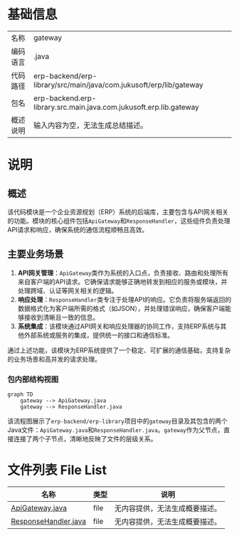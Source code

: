 # 基础信息

|      |      |
|------|------|
| 名称 | gateway |
| 编码语言 | .java |
| 代码路径 | erp-backend/erp-library/src/main/java/com.jukusoft/erp/lib/gateway |
| 包名 | erp-backend.erp-library.src.main.java.com.jukusoft.erp.lib.gateway |
| 概述说明 | 输入内容为空，无法生成总结描述。 |

# 说明

## 概述
该代码模块是一个企业资源规划（ERP）系统的后端库，主要包含与API网关相关的功能。模块的核心组件包括`ApiGateway`和`ResponseHandler`，这些组件负责处理API请求和响应，确保系统的通信流程顺畅且高效。

## 主要业务场景
1. **API网关管理**：`ApiGateway`类作为系统的入口点，负责接收、路由和处理所有来自客户端的API请求。它确保请求能够正确地转发到相应的服务或模块，并处理跨域、认证等网关相关的逻辑。
2. **响应处理**：`ResponseHandler`类专注于处理API的响应。它负责将服务端返回的数据格式化为客户端所需的格式（如JSON），并处理错误响应，确保客户端能够接收到清晰且一致的信息。
3. **系统集成**：该模块通过API网关和响应处理器的协同工作，支持ERP系统与其他外部系统或服务的集成，提供统一的接口和通信标准。

通过上述功能，该模块为ERP系统提供了一个稳定、可扩展的通信基础，支持复杂的业务场景和高并发的请求处理。


### 包内部结构视图

```mermaid
graph TD
    gateway --> ApiGateway.java
    gateway --> ResponseHandler.java
```

该流程图展示了`erp-backend/erp-library`项目中的`gateway`目录及其包含的两个Java文件：`ApiGateway.java`和`ResponseHandler.java`。`gateway`作为父节点，直接连接了两个子节点，清晰地反映了文件的层级关系。

# 文件列表 File List

| 名称   | 类型  | 说明 |
|-------|------|-------------|
| [ApiGateway.java](ApiGateway.md) | file | 无内容提供，无法生成概要描述。 |
| [ResponseHandler.java](ResponseHandler.md) | file | 无内容提供，无法生成概要描述。 |


